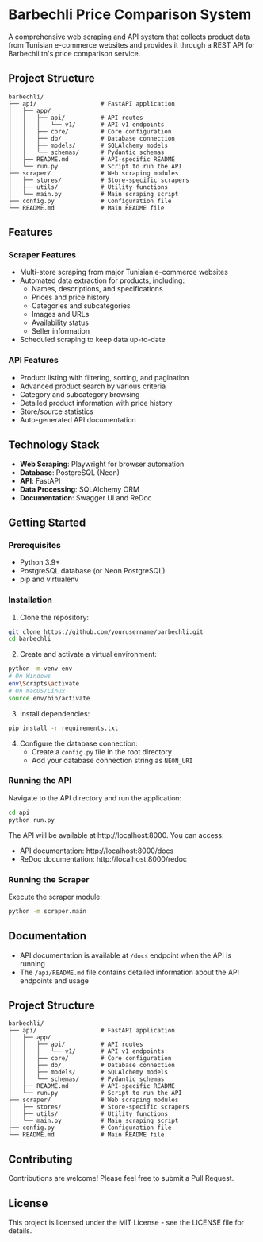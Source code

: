 # Barbechli Price Comparison System

A comprehensive web scraping and API system that collects product data from Tunisian e-commerce websites and provides it through a REST API for Barbechli.tn's price comparison service.

## Project Structure

```
barbechli/
├── api/                  # FastAPI application
│   ├── app/
│   │   ├── api/          # API routes
│   │   │   └── v1/       # API v1 endpoints
│   │   ├── core/         # Core configuration
│   │   ├── db/           # Database connection
│   │   ├── models/       # SQLAlchemy models
│   │   └── schemas/      # Pydantic schemas
│   ├── README.md         # API-specific README
│   └── run.py            # Script to run the API
├── scraper/              # Web scraping modules
│   ├── stores/           # Store-specific scrapers
│   ├── utils/            # Utility functions
│   └── main.py           # Main scraping script
├── config.py             # Configuration file
└── README.md             # Main README file
```

## Features

### Scraper Features
- Multi-store scraping from major Tunisian e-commerce websites
- Automated data extraction for products, including:
  - Names, descriptions, and specifications
  - Prices and price history
  - Categories and subcategories
  - Images and URLs
  - Availability status
  - Seller information
- Scheduled scraping to keep data up-to-date

### API Features
- Product listing with filtering, sorting, and pagination
- Advanced product search by various criteria
- Category and subcategory browsing
- Detailed product information with price history
- Store/source statistics
- Auto-generated API documentation

## Technology Stack

- **Web Scraping**: Playwright for browser automation
- **Database**: PostgreSQL (Neon)
- **API**: FastAPI
- **Data Processing**: SQLAlchemy ORM
- **Documentation**: Swagger UI and ReDoc

## Getting Started

### Prerequisites
- Python 3.9+
- PostgreSQL database (or Neon PostgreSQL)
- pip and virtualenv

### Installation

1. Clone the repository:
```bash
git clone https://github.com/yourusername/barbechli.git
cd barbechli
```

2. Create and activate a virtual environment:
```bash
python -m venv env
# On Windows
env\Scripts\activate
# On macOS/Linux
source env/bin/activate
```

3. Install dependencies:
```bash
pip install -r requirements.txt
```

4. Configure the database connection:
   - Create a `config.py` file in the root directory
   - Add your database connection string as `NEON_URI`

### Running the API

Navigate to the API directory and run the application:
```bash
cd api
python run.py
```

The API will be available at http://localhost:8000. You can access:
- API documentation: http://localhost:8000/docs
- ReDoc documentation: http://localhost:8000/redoc

### Running the Scraper

Execute the scraper module:
```bash
python -m scraper.main
```

## Documentation

- API documentation is available at `/docs` endpoint when the API is running
- The `/api/README.md` file contains detailed information about the API endpoints and usage

## Project Structure

```
barbechli/
├── api/                  # FastAPI application
│   ├── app/
│   │   ├── api/          # API routes
│   │   │   └── v1/       # API v1 endpoints
│   │   ├── core/         # Core configuration
│   │   ├── db/           # Database connection
│   │   ├── models/       # SQLAlchemy models
│   │   └── schemas/      # Pydantic schemas
│   ├── README.md         # API-specific README
│   └── run.py            # Script to run the API
├── scraper/              # Web scraping modules
│   ├── stores/           # Store-specific scrapers
│   ├── utils/            # Utility functions
│   └── main.py           # Main scraping script
├── config.py             # Configuration file
└── README.md             # Main README file
```

## Contributing

Contributions are welcome! Please feel free to submit a Pull Request.

## License

This project is licensed under the MIT License - see the LICENSE file for details. 